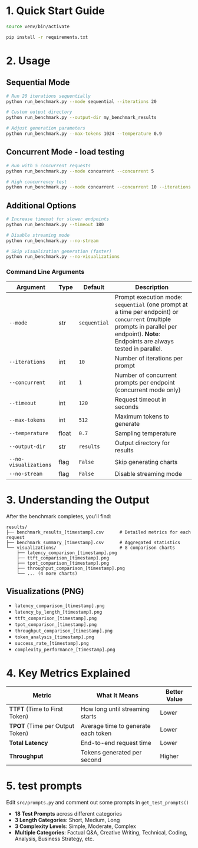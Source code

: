 # 1. Quick Start Guide

```bash
source venv/bin/activate

pip install -r requirements.txt
```

# 2. Usage

## Sequential Mode

```bash
# Run 20 iterations sequentially
python run_benchmark.py --mode sequential --iterations 20

# Custom output directory
python run_benchmark.py --output-dir my_benchmark_results

# Adjust generation parameters
python run_benchmark.py --max-tokens 1024 --temperature 0.9
```

## Concurrent Mode - load testing

```bash
# Run with 5 concurrent requests
python run_benchmark.py --mode concurrent --concurrent 5

# High concurrency test
python run_benchmark.py --mode concurrent --concurrent 10 --iterations 5
```

## Additional Options

```bash
# Increase timeout for slower endpoints
python run_benchmark.py --timeout 180

# Disable streaming mode
python run_benchmark.py --no-stream

# Skip visualization generation (faster)
python run_benchmark.py --no-visualizations
```

### Command Line Arguments

| Argument | Type | Default | Description |
|----------|------|---------|-------------|
| `--mode` | str | `sequential` | Prompt execution mode: `sequential` (one prompt at a time per endpoint) or `concurrent` (multiple prompts in parallel per endpoint). **Note**: Endpoints are always tested in parallel. |
| `--iterations` | int | `10` | Number of iterations per prompt |
| `--concurrent` | int | `1` | Number of concurrent prompts per endpoint (concurrent mode only) |
| `--timeout` | int | `120` | Request timeout in seconds |
| `--max-tokens` | int | `512` | Maximum tokens to generate |
| `--temperature` | float | `0.7` | Sampling temperature |
| `--output-dir` | str | `results` | Output directory for results |
| `--no-visualizations` | flag | `False` | Skip generating charts |
| `--no-stream` | flag | `False` | Disable streaming mode |


# 3. Understanding the Output

After the benchmark completes, you'll find:
```
results/
├── benchmark_results_[timestamp].csv      # Detailed metrics for each request
├── benchmark_summary_[timestamp].csv      # Aggregated statistics
└── visualizations/                        # 8 comparison charts
    ├── latency_comparison_[timestamp].png
    ├── ttft_comparison_[timestamp].png
    ├── tpot_comparison_[timestamp].png
    ├── throughput_comparison_[timestamp].png
    └── ... (4 more charts)
```

## Visualizations (PNG)
- `latency_comparison_[timestamp].png`
- `latency_by_length_[timestamp].png`
- `ttft_comparison_[timestamp].png`
- `tpot_comparison_[timestamp].png`
- `throughput_comparison_[timestamp].png`
- `token_analysis_[timestamp].png`
- `success_rate_[timestamp].png`
- `complexity_performance_[timestamp].png`

# 4. Key Metrics Explained

| Metric | What It Means | Better Value |
|--------|---------------|--------------|
| **TTFT** (Time to First Token) | How long until streaming starts | Lower |
| **TPOT** (Time per Output Token) | Average time to generate each token | Lower |
| **Total Latency** | End-to-end request time | Lower |
| **Throughput** | Tokens generated per second | Higher |


# 5. test prompts
Edit `src/prompts.py` and comment out some prompts in `get_test_prompts()`
- **18 Test Prompts** across different categories
- **3 Length Categories**: Short, Medium, Long
- **3 Complexity Levels**: Simple, Moderate, Complex
- **Multiple Categories**: Factual Q&A, Creative Writing, Technical, Coding, Analysis, Business Strategy, etc.